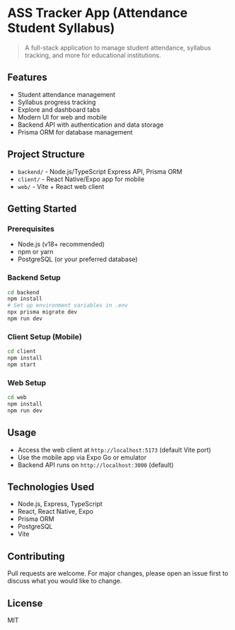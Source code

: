 # ASS Tracker App (Attendance Student Syllabus)

> A full-stack application to manage student attendance, syllabus tracking, and more for educational institutions.

## Features
- Student attendance management
- Syllabus progress tracking
- Explore and dashboard tabs
- Modern UI for web and mobile
- Backend API with authentication and data storage
- Prisma ORM for database management

## Project Structure
- `backend/` - Node.js/TypeScript Express API, Prisma ORM
- `client/` - React Native/Expo app for mobile
- `web/` - Vite + React web client

## Getting Started

### Prerequisites
- Node.js (v18+ recommended)
- npm or yarn
- PostgreSQL (or your preferred database)

### Backend Setup
```bash
cd backend
npm install
# Set up environment variables in .env
npx prisma migrate dev
npm run dev
```

### Client Setup (Mobile)
```bash
cd client
npm install
npm start
```

### Web Setup
```bash
cd web
npm install
npm run dev
```

## Usage
- Access the web client at `http://localhost:5173` (default Vite port)
- Use the mobile app via Expo Go or emulator
- Backend API runs on `http://localhost:3000` (default)

## Technologies Used
- Node.js, Express, TypeScript
- React, React Native, Expo
- Prisma ORM
- PostgreSQL
- Vite

## Contributing
Pull requests are welcome. For major changes, please open an issue first to discuss what you would like to change.

## License
MIT
